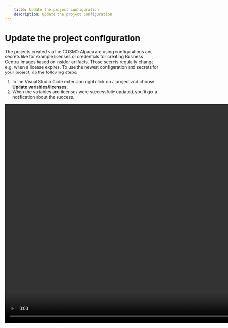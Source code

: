 ```yaml
---
    title: Update the project configuration
    description: Update the project configuration
---
```


# Update the project configuration

The projects created via the COSMO Alpaca are using configurations and secrets like for example licenses or credentials for creating Business Central images based on insider artifacts. Those secrets regularly change e.g. when a license expires. To use the newest configuration and secrets for your project, do the following steps:

1. In the Visual Studio Code extension right click on a project and choose **Update variables/licenses**.
1. When the variables and licenses were successfully updated, you'll get a notification about the success.

<video width="1280px" height="720px" controls>
  <source src="../media/update-project.mp4" type="video/mp4">
  Your browser does not support the video tag.
</video>
